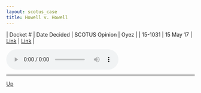 ```yaml
---
layout: scotus_case
title: Howell v. Howell
---
```


| Docket # | Date Decided | SCOTUS Opinion | Oyez |
| 15-1031 | 15 May 17 | [Link](https://www.supremecourt.gov/opinions/boundvolumes/581BV.pdf#page=278) | [Link](https://www.oyez.org/cases/2016/15-1031) |

<audio controls>
   <source src='./resources/15-1031.mp3' type='audio/mpeg'>
</audio>

<object data='./resources/15-1031.pdf' type='application/pdf'></object>

---

[Up](./README.md)